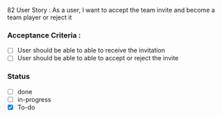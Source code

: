 82 User Story : As a user, I want to accept the team invite and become a team player or reject it <br>
### Acceptance Criteria : 
- [ ] User should be able to able to receive the invitation
- [ ] User should be able to able to accept or reject the invite
 
### Status 
- [ ] done
- [ ] in-progress
- [x] To-do
